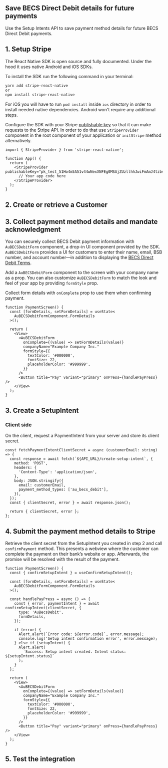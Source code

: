 ## Save BECS Direct Debit details for future payments

Use the Setup Intents API to save payment method details for future BECS Direct Debit payments.

## 1. Setup Stripe

The React Native SDK is open source and fully documented. Under the hood it uses native Android and iOS SDKs.

To install the SDK run the following command in your terminal:

```sh
yarn add stripe-react-native
or
npm install stripe-react-native
```

For iOS you will have to run `pod install` inside `ios` directory in order to install needed native dependencies. Android won't require any additional steps.

Configure the SDK with your Stripe [publishable key](https://dashboard.stripe.com/account/apikeys) so that it can make requests to the Stripe API. In order to do that use `StripeProvider` component in the root component of your application or `initStripe` method alternatively.

```tsx
import { StripeProvider } from 'stripe-react-native';

function App() {
  return (
    <StripeProvider publishableKey="pk_test_51Ho4m5A51v44wNexXNFEg0MSAjZUzllhhJwiFmAmJ4tzbvsvuEgcMCaPEkgK7RpXO1YI5okHP08IUfJ6YS7ulqzk00O2I0D1rT">
      // Your app code here
    </StripeProvider>
  );
}
```

## 2. Create or retrieve a Customer

## 3. Collect payment method details and mandate acknowledgment

You can securely collect BECS Debit payment information with `AuBECSDebitForm` component, a drop-in UI component provided by the SDK. `AuBECSDebitForm` provides a UI for customers to enter their name, email, BSB number, and account number—in addition to displaying the [BECS Direct Debit Terms](https://stripe.com/au-becs/legal).

Add a `AuBECSDebitForm` component to the screen with your company name as a prop. You can also customize `AuBECSDebitForm` to match the look and feel of your app by providing `formStyle` prop.

Collect form details with `onComplete` prop to use them when confirming payment.

```tsx
function PaymentScreen() {
  const [formDetails, setFormDetails] = useState<
    AuBECSDebitFormComponent.FormDetails
  >();

  return (
    <View>
      <AuBECSDebitForm
        onComplete={(value) => setFormDetails(value)}
        companyName="Example Company Inc."
        formStyle={{
          textColor: '#000000',
          fontSize: 22,
          placeholderColor: '#999999',
        }}
      />
      <Button title="Pay" variant="primary" onPress={handlePayPress} />
    </View>
  );
}
```

## 3. Create a SetupIntent

### Client side

On the client, request a PaymentIntent from your server and store its client secret.

```tsx
const fetchPaymentIntentClientSecret = async (customerEmail: string) => {
  const response = await fetch(`${API_URL}/create-setup-intent`, {
    method: 'POST',
    headers: {
      'Content-Type': 'application/json',
    },
    body: JSON.stringify({
      email: customerEmail,
      payment_method_types: ['au_becs_debit'],
    }),
  });
  const { clientSecret, error } = await response.json();

  return { clientSecret, error };
};
```

## 4. Submit the payment method details to Stripe

Retrieve the client secret from the SetupIntent you created in step 2 and call `confirmPayment` method. This presents a webview where the customer can complete the payment on their bank’s website or app. Afterwards, the promise will be resolved with the result of the payment.

```tsx
function PaymentScreen() {
  const { confirmSetupIntent } = useConfirmSetupIntent();

  const [formDetails, setFormDetails] = useState<
    AuBECSDebitFormComponent.FormDetails
  >();

  const handlePayPress = async () => {
    const { error, paymentIntent } = await confirmSetupIntent(clientSecret, {
      type: 'AuBecsDebit',
      formDetails,
    });

    if (error) {
      Alert.alert(`Error code: ${error.code}`, error.message);
      console.log('Setup intent confirmation error', error.message);
    } else if (setupIntent) {
      Alert.alert(
        `Success: Setup intent created. Intent status: ${setupIntent.status}`
      );
    }
  };

  return (
    <View>
      <AuBECSDebitForm
        onComplete={(value) => setFormDetails(value)}
        companyName="Example Company Inc."
        formStyle={{
          textColor: '#000000',
          fontSize: 22,
          placeholderColor: '#999999',
        }}
      />
      <Button title="Pay" variant="primary" onPress={handlePayPress} />
    </View>
  );
}
```

## 5. Test the integration
